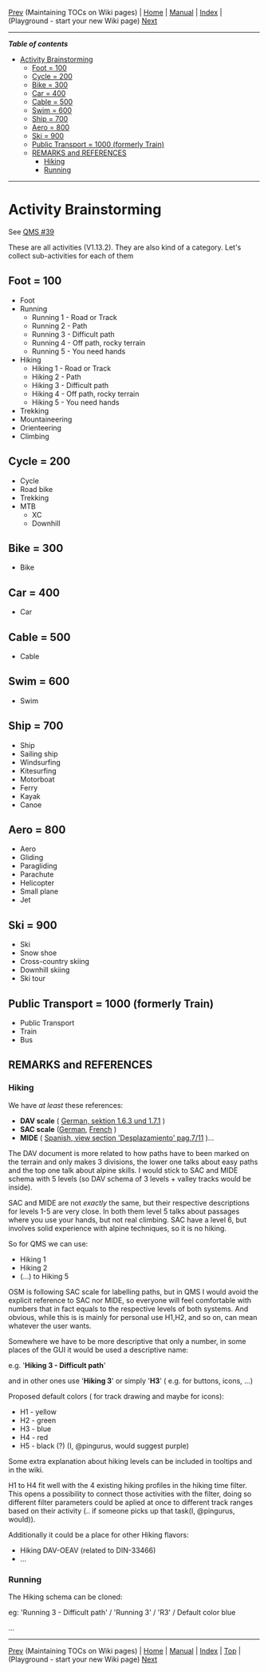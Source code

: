 [Prev](AxMaintainPageTOC) (Maintaining TOCs on Wiki pages) | [Home](Home) | [Manual](DocMain) | [Index](AxAdvIndex) | (Playground - start your new Wiki page) [Next](DocPlayground)
- - -

***Table of contents***

* [Activity Brainstorming](#activity-brainstorming)
    * [Foot     = 100](#foot------100)
    * [Cycle    = 200](#cycle-----200)
    * [Bike     = 300](#bike------300)
    * [Car      = 400](#car-------400)
    * [Cable    = 500](#cable-----500)
    * [Swim     = 600](#swim------600)
    * [Ship     = 700](#ship------700)
    * [Aero     = 800](#aero------800)
    * [Ski      = 900](#ski-------900)
    * [Public Transport    = 1000    (formerly Train)](#public-transport-----1000----formerly-train)
    * [REMARKS and REFERENCES](#remarks-and-references)
        * [Hiking](#hiking)
        * [Running ](#running)

* * * * * * * * * *
 
# Activity Brainstorming

See [QMS #39](https://github.com/Maproom/qmapshack/issues/39)

These are all activities (V1.13.2). They are also kind of a category. 
Let's collect sub-activities for each of them

## Foot     = 100

* Foot
* Running
    * Running 1 - Road or Track 
    * Running 2 - Path
    * Running 3 - Difficult path
    * Running 4 - Off path, rocky terrain
    * Running 5 - You need hands
* Hiking
    * Hiking 1 - Road or Track 
    * Hiking 2 - Path
    * Hiking 3 - Difficult path
    * Hiking 4 - Off path, rocky terrain
    * Hiking 5 - You need hands
* Trekking
* Mountaineering
* Orienteering
* Climbing

## Cycle    = 200

* Cycle
* Road bike
* Trekking
* MTB
    * XC
    * Downhill

## Bike     = 300

* Bike

## Car      = 400

* Car

## Cable    = 500

* Cable

## Swim     = 600

* Swim

## Ship     = 700

* Ship
* Sailing ship
* Windsurfing
* Kitesurfing
* Motorboat
* Ferry
* Kayak
* Canoe
  

## Aero     = 800

* Aero
* Gliding
* Paragliding
* Parachute
* Helicopter
* Small plane
* Jet

## Ski      = 900

* Ski
* Snow shoe
* Cross-country skiing
* Downhill skiing
* Ski tour

## Public Transport    = 1000    (formerly Train)

* Public Transport
* Train
* Bus

## REMARKS and REFERENCES
### Hiking
We have *at least* these references:

*  **DAV scale** ( [German, sektion 1.6.3 und 1.7.1](https://www.alpenverein.at/portal_wAssets/docs/berg-aktiv/wege_touren/wegehandbuch_digital.pdf) )
*  **SAC scale** ([German](https://www.sac-cas.ch/fileadmin/Ausbildung_und_Wissen/Tourenplanung/Schwierigkeitsskala/Wanderskala-SAC.pdf), [French](https://www.sac-cas.ch/fileadmin/Ausbildung_und_Wissen/Tourenplanung/Schwierigkeitsskala/Cotation-CAS-des-randonnees.pdf) ) 
*  **MIDE** ( [Spanish, view section 'Desplazamiento' pag.7/11](http://montanasegura.com/MIDE/manualMIDE.pdf) )...

The DAV document is more related to how paths have to been marked on the terrain and only makes 3 divisions, the lower one talks about easy paths and the top one talk about alpine skills. I would stick to SAC and MIDE schema with 5 levels (so DAV schema of 3 levels + valley tracks would be inside). 

SAC and MIDE are not *exactly* the same, but their respective descriptions for levels 1-5 are very close.  In both them  level 5 talks about passages where you use your hands, but not real climbing. SAC have a level 6, but involves solid experience with alpine techniques, so it is no hiking.

So for QMS we can use:

* Hiking 1 
* Hiking 2
* (...) to Hiking 5

OSM is following SAC scale for labelling paths, but in QMS I would avoid the explicit reference to SAC nor MIDE, so everyone will feel comfortable with numbers that in fact equals to the respective levels of both systems. And obvious, while this is is mainly for personal use H1,H2, and so on, can mean whatever the user wants.  

Somewhere we have to be more descriptive that only a number, in some places of the GUI it would be used a descriptive name:

e.g. '**Hiking 3 - Difficult path**' 

and in other ones use '**Hiking 3**' or simply '**H3**' ( e.g. for buttons, icons, ...) 

Proposed default colors ( for track drawing and maybe for icons):

* H1 - yellow
* H2 - green
* H3 - blue
* H4 - red
* H5 - black (?) (I, @pingurus, would suggest purple)

Some extra explanation about hiking levels can be included in tooltips and in the wiki.

H1 to H4 fit well with the 4 existing hiking  profiles in the hiking time filter. This opens a possibility to connect those activities with the filter, doing so  different filter parameters could be aplied at once to different track ranges based on their activity (.. if someone picks up that task(I, @pingurus, would)).

Additionally it could be a place for other Hiking flavors:

* Hiking DAV-OEAV (related to  DIN-33466)
* ...

### Running 

The Hiking schema can be cloned:

eg: 'Running 3 - Difficult path'  / 'Running 3'  /  'R3' / Default color blue

...

- - -
[Prev](AxMaintainPageTOC) (Maintaining TOCs on Wiki pages) | [Home](Home) | [Manual](DocMain) | [Index](AxAdvIndex) | [Top](#) | (Playground - start your new Wiki page) [Next](DocPlayground)

